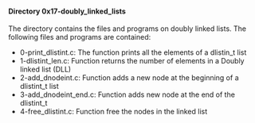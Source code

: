 #### Directory 0x17-doubly_linked_lists
The directory contains the files and programs on doubly linked lists. The following files and programs are contained:
* 0-print_dlistint.c: The function prints all the elements of  a dlistin_t list
* 1-dlistint_len.c: Function  returns the number of elements in a Doubly linked list (DLL)
* 2-add_dnodeint.c: Function adds a new node at the beginning of a dlistint_t list
* 3-add_dnodeint_end.c: Function adds new node at the end of the dlistint_t
* 4-free_dlistint.c: Function free the nodes in the linked list


